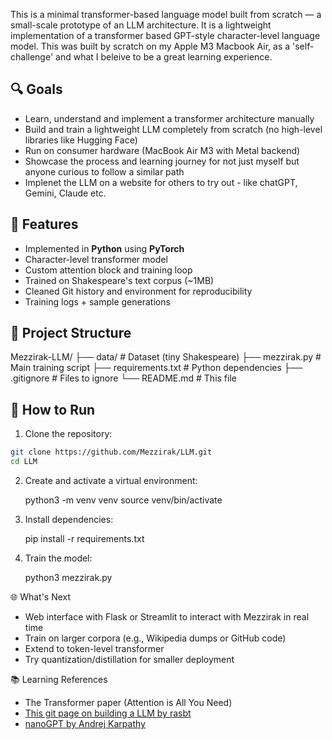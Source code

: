 This is a minimal transformer-based language model built from scratch — a small-scale prototype of an LLM architecture.
It is a lightweight implementation of a transformer based GPT-style character-level language model.
This was built by scratch on my Apple M3 Macbook Air, as a 'self-challenge' and what I beleive to be a great learning experience.

## 🔍 Goals

- Learn, understand and implement a transformer architecture manually
- Build and train a lightweight LLM completely from scratch (no high-level libraries like Hugging Face)
- Run on consumer hardware (MacBook Air M3 with Metal backend)
- Showcase the process and learning journey for not just myself but anyone curious to follow a similar path
- Implenet the LLM on a website for others to try out - like chatGPT, Gemini, Claude etc.

## 🧱 Features

- Implemented in **Python** using **PyTorch**
- Character-level transformer model
- Custom attention block and training loop
- Trained on Shakespeare's text corpus (~1MB)
- Cleaned Git history and environment for reproducibility
- Training logs + sample generations

## 📁 Project Structure

Mezzirak-LLM/
├── data/ # Dataset (tiny Shakespeare)
├── mezzirak.py # Main training script
├── requirements.txt # Python dependencies
├── .gitignore # Files to ignore
└── README.md # This file

## 🧪 How to Run

1. Clone the repository:

```bash
git clone https://github.com/Mezzirak/LLM.git
cd LLM
```
2. Create and activate a virtual environment:

   python3 -m venv venv
   source venv/bin/activate

3. Install dependencies:

   pip install -r requirements.txt

4. Train the model:

   python3 mezzirak.py

🌐 What's Next

 - Web interface with Flask or Streamlit to interact with Mezzirak in real time
 - Train on larger corpora (e.g., Wikipedia dumps or GitHub code)
 - Extend to token-level transformer
 - Try quantization/distillation for smaller deployment

📚 Learning References

- The Transformer paper (Attention is All You Need)
- [This git page on building a LLM by rasbt](https://github.com/rasbt/LLMs-from-scratch)
- [nanoGPT by Andrej Karpathy](https://github.com/karpathy/nanoGPT)
